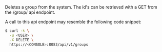 Deletes a group from the system. The id's can be retrieved with a GET from the /group/ api endpoint.

A call to this api endpoint may resemble the following code snippet:

```bash
$ curl -k \
  -u <USER> \
  -X DELETE \
  https://<CONSOLE>:8083/api/v1/groups
```
